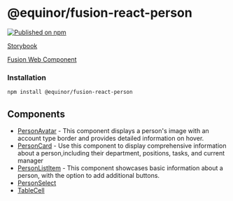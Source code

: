 <!--prettier-ignore-start-->
# @equinor/fusion-react-person

[![Published on npm](https://img.shields.io/npm/v/@equinor/fusion-react-person.svg)](https://www.npmjs.com/package/@equinor/fusion-react-person)

[Storybook](https://equinor.github.io/fusion-react-components/?path=/docs/person-docs--docs)

[Fusion Web Component](https://equinor.github.com/equinor/fusion-web-components/tree/main/packages/person)

### Installation

```sh
npm install @equinor/fusion-react-person
```

## Components
- [PersonAvatar](https://equinor.github.io/fusion-react-components/?path=/story/person-avatar--basic) - This component displays a person's image with an account type border and provides detailed information on hover.
- [PersonCard](https://equinor.github.io/fusion-react-components/?path=/story/person-card--basic) - Use this component to display comprehensive information about a person,including their department, positions, tasks, and current manager
- [PersonListItem](https://equinor.github.io/fusion-react-components/?path=/story/person-list-item--basic) - This component showcases basic information about a person, with the option to add additional buttons.
- [PersonSelect](https://equinor.github.io/fusion-react-components/?path=/story/person-select--basic)
- [TableCell](https://equinor.github.io/fusion-react-components/?path=/story/person-table-cell--basic)

<!--prettier-ignore-end-->
